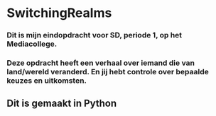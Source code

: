 # SwitchingRealms

### Dit is mijn eindopdracht voor SD, periode 1, op het Mediacollege. 

### Deze opdracht heeft een verhaal over iemand die van land/wereld veranderd. En jij hebt controle over bepaalde keuzes en uitkomsten.

## Dit is gemaakt in Python

